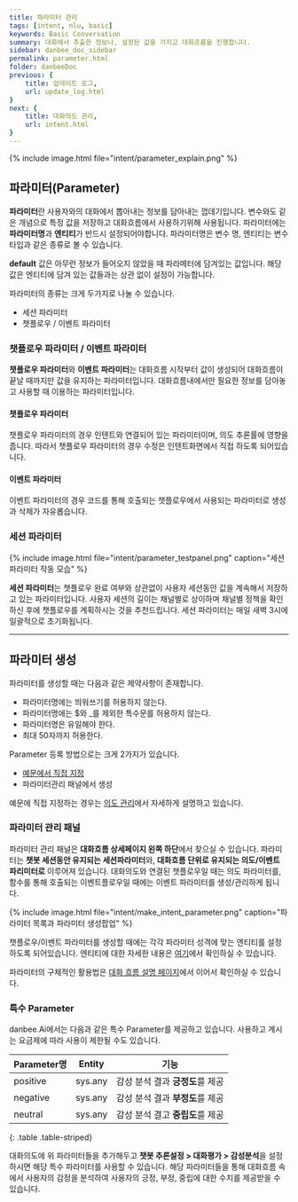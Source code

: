 ```yaml
---
title: 파라미터 관리 
tags: [intent, nlu, basic]
keywords: Basic Conversation
summary: 대화에서 추출한 정보나, 설정된 값을 가지고 대화흐름을 진행합니다.
sidebar: danbee_doc_sidebar
permalink: parameter.html
folder: danbeeDoc
previous: {
    title: 업데이트 로그,
    url: update_log.html
}
next: {
    title: 대화의도 관리,
    url: intent.html
}
---
```


{% include image.html file="intent/parameter_explain.png" %}

## 파라미터(Parameter)

**파라미터**란 사용자와의 대화에서 뽑아내는 정보를 담아내는 껍데기입니다. 변수와도 같은 개념으로 특정 값을 저장하고 대화흐름에서 사용하기위해 사용됩니다. 파라미터에는 **파라미터명**과 **엔티티**가 반드시 설정되어야합니다. 파라미터명은 변수 명, 엔티티는 변수 타입과 같은 종류로 볼 수 있습니다.

**default** 값은 아무런 정보가 들어오지 않았을 때 파라메터에 담겨있는 값입니다. 해당 값은 엔티티에 담겨 있는 값들과는 상관 없이 설정이 가능합니다.


파라미터의 종류는 크게 두가지로 나눌 수 있습니다.

- 세션 파라미터
- 챗플로우 / 이벤트 파라미터

### 챗플로우 파라미터 / 이벤트 파라미터

**챗플로우 파라미터**와 **이벤트 파라미터**는 대화흐름 시작부터 값이 생성되어 대화흐름이 끝날 때까지만 값을 유지하는 파라미터입니다. 대화흐름내에서만 필요한 정보를 담아놓고 사용할 때 이용하는 파라미터입니다. 

#### 챗플로우 파라미터
<div class="indented">챗플로우 파라미터의 경우 인텐트와 연결되어 있는 파라미터이며, 의도 추론률에 영향을 줍니다. 따라서 챗플로우 파라미터의 경우 수정은 인텐트화면에서 직접 하도록 되어있습니다.</div>

#### 이벤트 파라미터

<div class="indented">이벤트 파라미터의 경우 코드를 통해 호출되는 챗플로우에서 사용되는 파라미터로 생성과 삭제가 자유롭습니다.</div>

### 세션 파라미터

{% include image.html file="intent/parameter_testpanel.png" caption="세션 파라미터 작동 모습" %}

**세션 파라미터**는 챗플로우 완료 여부와 상관없이 사용자 세션동안 값을 계속해서 저장하고 있는 파라미터입니다. 사용자 세션의 길이는 채널별로 상이하며 채널별 정책을 확인하신 후에 챗플로우를 계획하시는 것을 추천드립니다. 세션 파라미터는 매일 새벽 3시에 일괄적으로 초기화됩니다.

----------------------------------

## 파라미터 생성

파라미터를 생성할 때는 다음과 같은 제약사항이 존재합니다.

- 파라미터명에는 띄워쓰기를 허용하지 않는다.
- 파라미터명에는 $와 _를 제외한 특수문를 허용하지 않는다.
- 파라미터명은 유일해야 한다.
- 최대 50자까지 허용한다.

Parameter 등록 방법으로는 크게 2가지가 있습니다.

- [예문에서 직접 지정](intent.html#예문에서-정보-추출하기)
- 파라미터관리 패널에서 생성

예문에 직접 지정하는 경우는 [의도 관리](intent.html#예문에서-정보-추출하기)에서 자세하게 설명하고 있습니다.

### 파라미터 관리 패널

파라미터 관리 패널은 **대화흐름 상세페이지 왼쪽 하단**에서 찾으실 수 있습니다. 
파라미터는 **챗봇 세션동안 유지되는 세션파라미터**와, **대화흐름 단위로 유지되는 의도/이벤트 파리미터로** 이루어져 있습니다.
대화의도와 연결된 챗플로우일 때는 의도 파라미터를, 함수를 통해 호출되는 이벤트플로우일 때에는 이벤트 파라미터를 생성/관리하게 됩니다.

{% include image.html file="intent/make_intent_parameter.png" caption="파라미터 목록과 파라미터 생성팝업" %}

챗플로우/이벤트 파라미터를 생성할 때에는 각각 파라미터 성격에 맞는 엔티티를 설정하도록 되어있습니다. 엔티티에 대한 자세한 내용은 [여기](entity.html)에서 확인하실 수 있습니다.


파라미터의 구체적인 활용법은 [대화 흐름 설명 페이지](chatflow.html)에서 이어서 확인하실 수 있습니다.

### 특수 Parameter

danbee.Ai에서는 다음과 같은 특수 Parameter를 제공하고 있습니다. 사용하고 계시는 요금제에 따라 사용이 제한될 수도 있습니다. 

| Parameter명 | Entity | 기능 |
|-------------|-------------|-------------|
| positive | sys.any | 감성 분석 결과 **긍정도**를 제공 |
| negative | sys.any | 감성 분석 결과 **부정도**를 제공 |
| neutral | sys.any | 감성 분석 결고 **중립도**를 제공 |
{: .table .table-striped}

대화의도에 위 파라미터들을 추가해두고  **챗봇 추론설정 > 대화평가 > 감성분석**을 설정하시면 해당 특수 파라미터를 사용할 수 있습니다. 해당 파라미터들을 통해 대화흐름 속에서 사용자의 감정을 분석하여 사용자의 긍정, 부정, 중립에 대한 수치를 제공받을 수 있습니다.<br/>


